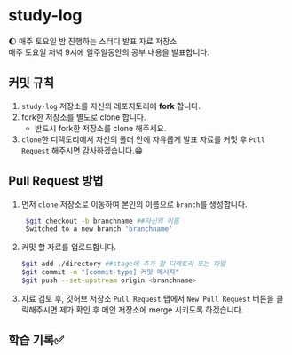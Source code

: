 # study-log
🌔 매주 토요일 밤 진행하는 스터디 발표 자료 저장소  
매주 토요일 저녁 9시에 일주일동안의 공부 내용을 발표합니다.

## 커밋 규칙
1. `study-log` 저장소를 자신의 레포지토리에 **fork** 합니다.
2. fork한 저장소를 별도로 clone 합니다.
   * 반드시 fork한 저장소를 clone 해주세요.
3. `clone`한 디렉토리에서 자신의 폴더 안에 자유롭게 발표 자료를 커밋 후 `Pull Request` 해주시면 감사하겠습니다.😁
   
## Pull Request 방법
1. 먼저 `clone` 저장소로 이동하여 본인의 이름으로 `branch`를 생성합니다.
   ```bash
    $git checkout -b branchname ##자신의 이름
    Switched to a new branch 'branchname'
   ```
2. 커밋 할 자료를 업로드합니다.
    ```bash
    $git add ./directory ##stage에 추가 할 디렉토리 또는 파일
    $git commit -m "[commit-type] 커밋 메시지"
    $git push --set-upstream origin <branchname>
    ```
3. 자료 검토 후, 깃허브 저장소 `Pull Request` 탭에서 `New Pull Request` 버튼을 클릭해주시면 제가 확인 후 메인 저장소에 merge 시키도록 하겠습니다.


## 학습 기록✅
